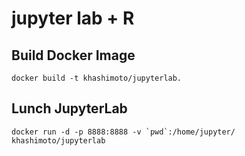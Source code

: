 # jupyter lab + R

## Build Docker Image
```
docker build -t khashimoto/jupyterlab.
```

## Lunch JupyterLab
```
docker run -d -p 8888:8888 -v `pwd`:/home/jupyter/ khashimoto/jupyterlab
```